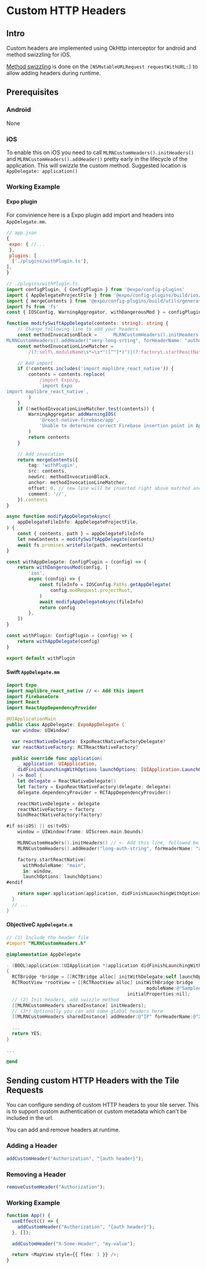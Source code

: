 # Custom HTTP Headers

## Intro

Custom headers are implemented using OkHttp interceptor for android and method swizzling for iOS.

[Method swizzling](https://en.wikipedia.org/wiki/Monkey_patch) is done on the `[NSMutableURLRequest requestWithURL:]` to allow adding headers during runtime.

## Prerequisites

### Android

None

### iOS

To enable this on iOS you need to call `MLRNCustomHeaders().initHeaders()` and `MLRNCustomHeaders().addHeader()` pretty early in the lifecycle of the application. This will swizzle the custom method.
Suggested location is `AppDelegate: application()`

### Working Example

#### Expo plugin

For convinience here is a Expo plugin add import and headers into `AppDelegate.mm`. 

```js
// app.json
{
 expo: { //...
 },
 plugins: [
  ['./plugins/withPlugin.ts'],
],
}
```

```ts
// ./plugins/withPlugin.ts
import configPlugin, { ConfigPlugin } from '@expo/config-plugins'
import { AppDelegateProjectFile } from '@expo/config-plugins/build/ios/Paths'
import { mergeContents } from '@expo/config-plugins/build/utils/generateCode'
import fs from 'fs'
const { IOSConfig, WarningAggregator, withDangerousMod } = configPlugin

function modifySwiftAppDelegate(contents: string): string {
    // Change following line to add your headers
    const methodInvocationBlock = `    MLRNCustomHeaders().initHeaders()
MLRNCustomHeaders().addHeader("very-long-srting", forHeaderName: "authorization")`
    const methodInvocationLineMatcher =
        /(?:self\.moduleName\s*=\s*"([^"]*)")|(?:factory\.startReactNative\()/

    // Add import
    if (!contents.includes('import maplibre_react_native')) {
        contents = contents.replace(
            /import Expo/g,
            `import Expo
import maplibre_react_native`,
        )
    }
    if (!methodInvocationLineMatcher.test(contents)) {
        WarningAggregator.addWarningIOS(
            '@react-native-firebase/app',
            'Unable to determine correct Firebase insertion point in AppDelegate.swift. Skipping Firebase addition.',
        )
        return contents
    }

    // Add invocation
    return mergeContents({
        tag: 'withPlugin',
        src: contents,
        newSrc: methodInvocationBlock,
        anchor: methodInvocationLineMatcher,
        offset: 0, // new line will be inserted right above matched anchor
        comment: '//',
    }).contents
}

async function modifyAppDelegateAsync(
    appDelegateFileInfo: AppDelegateProjectFile,
) {
    const { contents, path } = appDelegateFileInfo
    let newContents = modifySwiftAppDelegate(contents)
    await fs.promises.writeFile(path, newContents)
}

const withAppDelegate: ConfigPlugin = (config) => {
    return withDangerousMod(config, [
        'ios',
        async (config) => {
            const fileInfo = IOSConfig.Paths.getAppDelegate(
                config.modRequest.projectRoot,
            )
            await modifyAppDelegateAsync(fileInfo)
            return config
        },
    ])
}

const withPlugin: ConfigPlugin = (config) => {
    return withAppDelegate(config)
}

export default withPlugin
```

#### Swift `AppDelegate.mm`

```swift
import Expo
import maplibre_react_native // <- Add this import 
import FirebaseCore
import React
import ReactAppDependencyProvider

@UIApplicationMain
public class AppDelegate: ExpoAppDelegate {
  var window: UIWindow?

  var reactNativeDelegate: ExpoReactNativeFactoryDelegate?
  var reactNativeFactory: RCTReactNativeFactory?

  public override func application(
    _ application: UIApplication,
    didFinishLaunchingWithOptions launchOptions: [UIApplication.LaunchOptionsKey: Any]? = nil
  ) -> Bool {
    let delegate = ReactNativeDelegate()
    let factory = ExpoReactNativeFactory(delegate: delegate)
    delegate.dependencyProvider = RCTAppDependencyProvider()

    reactNativeDelegate = delegate
    reactNativeFactory = factory
    bindReactNativeFactory(factory)

#if os(iOS) || os(tvOS)
    window = UIWindow(frame: UIScreen.main.bounds)

    MLRNCustomHeaders().initHeaders() // <- Add this line, followed be all headers
    MLRNCustomHeaders().addHeader("long-auth-string", forHeaderName: "authorization")

    factory.startReactNative(
      withModuleName: "main",
      in: window,
      launchOptions: launchOptions)
#endif

    return super.application(application, didFinishLaunchingWithOptions: launchOptions)
  }
  // ...
}
```

#### ObjectiveC `AppDelegate.m`
```objectivec
// (1) Include the header file
#import "MLRNCustomHeaders.h"

@implementation AppDelegate

- (BOOL)application:(UIApplication *)application didFinishLaunchingWithOptions:(NSDictionary *)launchOptions
{
  RCTBridge *bridge = [[RCTBridge alloc] initWithDelegate:self launchOptions:launchOptions];
  RCTRootView *rootView = [[RCTRootView alloc] initWithBridge:bridge
                                                   moduleName:@"SampleApp"
                                            initialProperties:nil];
  // (2) Init headers, add swizzle method
  [[MLRNCustomHeaders sharedInstance] initHeaders];
  // (3*) Optionally you can add some global headers here
  [[MLRNCustomHeaders sharedInstance] addHeader:@"IP" forHeaderName:@"X-For-Real"];

  ...
  return YES;
}

...

@end
```

## Sending custom HTTP Headers with the Tile Requests

You can configure sending of custom HTTP headers to your tile server. This is to support custom authentication or custom metadata which can't be included in the url.

You can add and remove headers at runtime.

### Adding a Header

```ts
addCustomHeader("Authorization", "{auth header}");
```

### Removing a Header

```ts
removeCustomHeader("Authorization");
```

### Working Example

```ts
function App() {
  useEffect(() => {
    addCustomHeader("Authorization", "{auth header}");
  }, []);

  addCustomHeader("X-Some-Header", "my-value");

  return <MapView style={{ flex: 1 }} />;
}
```
